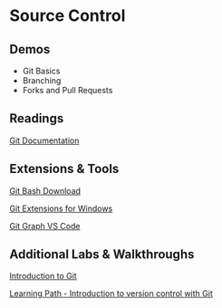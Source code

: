# Source Control

## Demos

- Git Basics
- Branching
- Forks and Pull Requests

## Readings

[Git Documentation](https://git-scm.com/docs)

## Extensions & Tools

[Git Bash Download](https://git-scm.com/downloads)

[Git Extensions for Windows](https://sourceforge.net/projects/gitextensions/)

[Git Graph VS Code](https://marketplace.visualstudio.com/items?itemName=mhutchie.git-graph)

## Additional Labs & Walkthroughs

[Introduction to Git](https://docs.microsoft.com/en-us/learn/modules/intro-to-git/)

[Learning Path - Introduction to version control with Git](https://docs.microsoft.com/en-us/learn/paths/intro-to-vc-git/)
